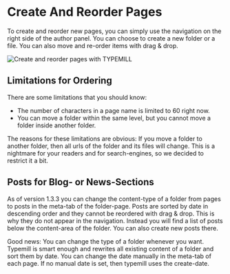 # Create And Reorder Pages

To create and reorder new pages, you can simply use the navigation on the right side of the author panel. You can choose to create a new folder or a file. You can also move and re-order items with drag & drop.

![Create and reorder pages with TYPEMILL](/media/create-and-order.gif)

## Limitations for Ordering

There are some limitations that you should know:

* The number of characters in a page name is limited to 60 right now.
* You can move a folder within the same level, but you cannot move a folder inside another folder.

The reasons for these limitations are obvious: If you move a folder to another folder, then all urls of the folder and its files will change. This is a nightmare for your readers and for search-engines, so we decided to restrict it a bit.

## Posts for Blog- or News-Sections

As of version 1.3.3 you can change the content-type of a folder from pages to posts in the meta-tab of the folder-page. Posts are sorted by date in descending order and they cannot be reordered with drag & drop. This is why they do not appear in the navigation. Instead you will find a list of posts below the content-area of the folder. You can also create new posts there.

Good news: You can change the type of a folder whenever you want. Typemill is smart enough and rewrites all existing content of a folder and sort them by date. You can change the date manually in the meta-tab of each page. If no manual date is set, then typemill uses the create-date.
